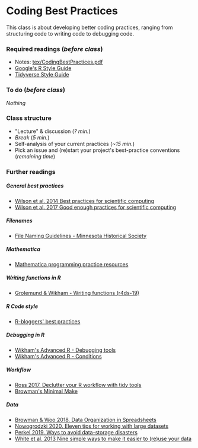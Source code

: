 # Coding Best Practices

This class is about developing better coding practices, ranging from structuring code to writing code to debugging code.

### Required readings (_before class_)
- Notes: [tex/CodingBestPractices.pdf](tex/CodingBestPractices.pdf)
- [Google's R Style Guide](https://google.github.io/styleguide/Rguide.html)
- [Tidyverse Style Guide](https://style.tidyverse.org)

### To do (_before class_)
_Nothing_

### Class structure
- "Lecture" & discussion (_? min._)
- _Break_ (_5 min._)
- Self-analysis of your current practices (_~15 min._)
- Pick an issue and (re)start your project's best-practice conventions (_remaining time_)

### Further readings

##### General best practices
- [Wilson et al. 2014 Best practices for scientific computing](../../readings/pdfs/Wilson2014.pdf)
- [Wilson et al. 2017 Good enough practices for scientific computing](../../readings/pdfs/Wilson2017.pdf)

##### Filenames
- [File Naming Guidelines - Minnesota Historical Society](https://www.mnhs.org/preserve/records/electronicrecords/erfnaming.php)

##### Mathematica
- [Mathematica programming practice resources](https://mathematica.stackexchange.com/questions/18/where-can-i-find-examples-of-good-mathematica-programming-practice)

##### Writing functions in R
- [Grolemund & Wikham - Writing functions (r4ds-19)](https://r4ds.had.co.nz/functions.html#functions)

##### R Code style
- [R-bloggers' best practices](https://www.r-bloggers.com/r-code-best-practices/)

##### Debugging in R
- [Wikham's Advanced R - Debugging tools](https://adv-r.hadley.nz/debugging.html)
- [Wikham's Advanced R - Conditions](https://adv-r.hadley.nz/conditions.html)

##### Workflow
- [Ross 2017. Declutter your R workflow with tidy tools](../../readings/pdfs/Ross2017.pdf)
- [Browman's Minimal Make](https://kbroman.org/minimal_make/)

##### Data
- [Browman & Woo 2018. Data Organization in Spreadsheets](../../readings/pdfs/Browman2018.pdf)
- [Nowogrodzki 2020. Eleven tips for working with large datasets](../../readings/pdfs/Nowogrodzki2020.pdf)
- [Perkel 2019. Ways to avoid data-storage disasters](../../readings/pdfs/Perkel2019.pdf)
- [White et al. 2013 Nine simple ways to make it easier to (re)use your data](../../readings/pdfs/White2013.pdf)
